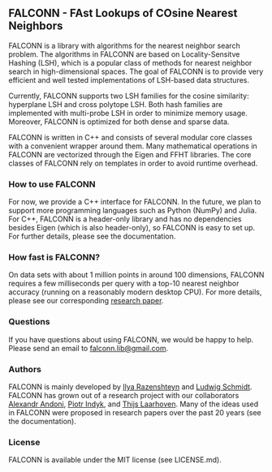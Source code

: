 ## FALCONN - FAst Lookups of COsine Nearest Neighbors

FALCONN is a library with algorithms for the nearest neighbor search problem. The algorithms in FALCONN are based on
Locality-Sensitve Hashing (LSH), which is a popular class of methods for nearest neighbor search in high-dimensional spaces.
The goal of FALCONN is to provide very efficient and well tested implementations of LSH-based data structures.

Currently, FALCONN supports two LSH families for the cosine similarity: hyperplane LSH and cross polytope LSH.
Both hash families are implemented with multi-probe LSH in order to minimize memory usage.
Moreover, FALCONN is optimized for both dense and sparse data.

FALCONN is written in C++ and consists of several modular core classes with a convenient wrapper around them.
Many mathematical operations in FALCONN are vectorized through the Eigen and FFHT libraries.
The core classes of FALCONN rely on templates in order to avoid runtime overhead.

### How to use FALCONN

For now, we provide a C++ interface for FALCONN. In the future, we plan to support more programming languages such as Python (NumPy)
and Julia. For C++, FALCONN is a header-only library and has no dependencies besides Eigen (which is also header-only),
so FALCONN is easy to set up. For further details, please see the documentation.

### How fast is FALCONN?

On data sets with about 1 million points in around 100 dimensions, FALCONN requires a few milliseconds per query with a top-10 nearest
neighbor accuracy (running on a reasonably modern desktop CPU). For more details, please see our corresponding
[research paper](http://papers.nips.cc/paper/5893-practical-and-optimal-lsh-for-angular-distance).

### Questions

If you have questions about using FALCONN, we would be happy to help. Please send an email to falconn.lib@gmail.com.

### Authors

FALCONN is mainly developed by [Ilya Razenshteyn](http://www.ilyaraz.org/) and [Ludwig Schmidt](http://people.csail.mit.edu/ludwigs/).
FALCONN has grown out of a research project with our collaborators [Alexandr Andoni](http://www.mit.edu/~andoni/), [Piotr Indyk](https://people.csail.mit.edu/indyk/), and [Thijs Laarhoven](http://thijs.com/).
Many of the ideas used in FALCONN were proposed in research papers over the past 20 years (see the documentation).

### License

FALCONN is available under the MIT license (see LICENSE.md).

